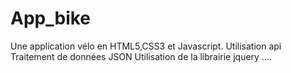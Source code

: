 # App_bike
Une application vélo en HTML5,CSS3 et Javascript.
Utilisation api
Traitement de données JSON
Utilisation de la librairie jquery
....

